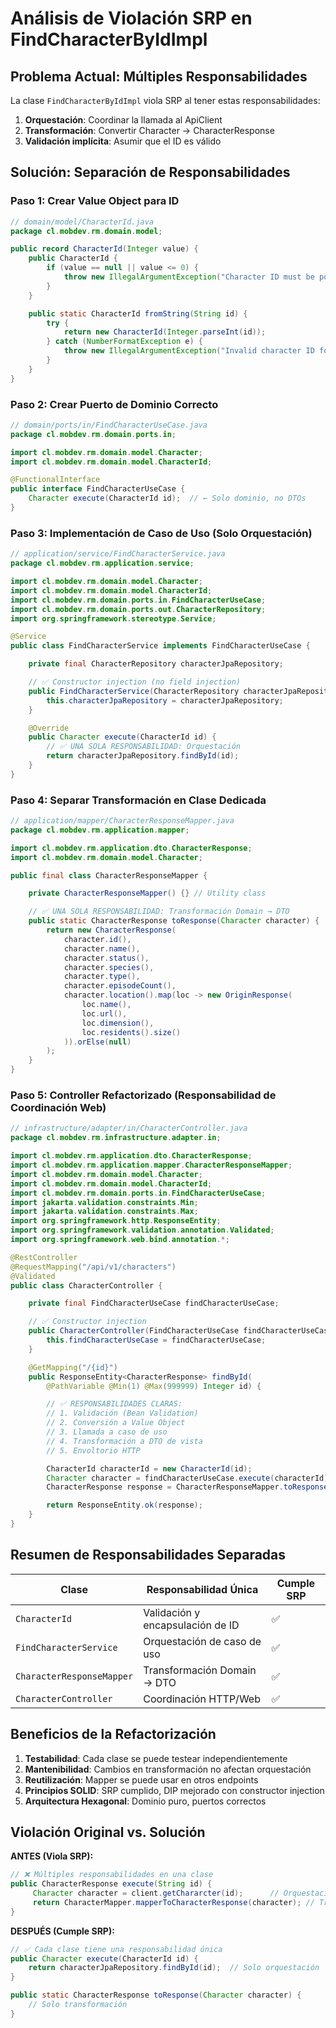 # Análisis de Violación SRP en FindCharacterByIdImpl

## Problema Actual: Múltiples Responsabilidades

La clase `FindCharacterByIdImpl` viola SRP al tener estas responsabilidades:

1. **Orquestación**: Coordinar la llamada al ApiClient
2. **Transformación**: Convertir Character → CharacterResponse
3. **Validación implícita**: Asumir que el ID es válido

## Solución: Separación de Responsabilidades

### Paso 1: Crear Value Object para ID
```java
// domain/model/CharacterId.java
package cl.mobdev.rm.domain.model;

public record CharacterId(Integer value) {
    public CharacterId {
        if (value == null || value <= 0) {
            throw new IllegalArgumentException("Character ID must be positive");
        }
    }

    public static CharacterId fromString(String id) {
        try {
            return new CharacterId(Integer.parseInt(id));
        } catch (NumberFormatException e) {
            throw new IllegalArgumentException("Invalid character ID format: " + id);
        }
    }
}
```

### Paso 2: Crear Puerto de Dominio Correcto
```java
// domain/ports/in/FindCharacterUseCase.java
package cl.mobdev.rm.domain.ports.in;

import cl.mobdev.rm.domain.model.Character;
import cl.mobdev.rm.domain.model.CharacterId;

@FunctionalInterface
public interface FindCharacterUseCase {
    Character execute(CharacterId id);  // ← Solo dominio, no DTOs
}
```

### Paso 3: Implementación de Caso de Uso (Solo Orquestación)
```java
// application/service/FindCharacterService.java
package cl.mobdev.rm.application.service;

import cl.mobdev.rm.domain.model.Character;
import cl.mobdev.rm.domain.model.CharacterId;
import cl.mobdev.rm.domain.ports.in.FindCharacterUseCase;
import cl.mobdev.rm.domain.ports.out.CharacterRepository;
import org.springframework.stereotype.Service;

@Service
public class FindCharacterService implements FindCharacterUseCase {

    private final CharacterRepository characterJpaRepository;

    // ✅ Constructor injection (no field injection)
    public FindCharacterService(CharacterRepository characterJpaRepository) {
        this.characterJpaRepository = characterJpaRepository;
    }

    @Override
    public Character execute(CharacterId id) {
        // ✅ UNA SOLA RESPONSABILIDAD: Orquestación
        return characterJpaRepository.findById(id);
    }
}
```

### Paso 4: Separar Transformación en Clase Dedicada
```java
// application/mapper/CharacterResponseMapper.java
package cl.mobdev.rm.application.mapper;

import cl.mobdev.rm.application.dto.CharacterResponse;
import cl.mobdev.rm.domain.model.Character;

public final class CharacterResponseMapper {

    private CharacterResponseMapper() {} // Utility class

    // ✅ UNA SOLA RESPONSABILIDAD: Transformación Domain → DTO
    public static CharacterResponse toResponse(Character character) {
        return new CharacterResponse(
            character.id(),
            character.name(),
            character.status(),
            character.species(),
            character.type(),
            character.episodeCount(),
            character.location().map(loc -> new OriginResponse(
                loc.name(),
                loc.url(),
                loc.dimension(),
                loc.residents().size()
            )).orElse(null)
        );
    }
}
```

### Paso 5: Controller Refactorizado (Responsabilidad de Coordinación Web)
```java
// infrastructure/adapter/in/CharacterController.java
package cl.mobdev.rm.infrastructure.adapter.in;

import cl.mobdev.rm.application.dto.CharacterResponse;
import cl.mobdev.rm.application.mapper.CharacterResponseMapper;
import cl.mobdev.rm.domain.model.Character;
import cl.mobdev.rm.domain.model.CharacterId;
import cl.mobdev.rm.domain.ports.in.FindCharacterUseCase;
import jakarta.validation.constraints.Min;
import jakarta.validation.constraints.Max;
import org.springframework.http.ResponseEntity;
import org.springframework.validation.annotation.Validated;
import org.springframework.web.bind.annotation.*;

@RestController
@RequestMapping("/api/v1/characters")
@Validated
public class CharacterController {

    private final FindCharacterUseCase findCharacterUseCase;

    // ✅ Constructor injection
    public CharacterController(FindCharacterUseCase findCharacterUseCase) {
        this.findCharacterUseCase = findCharacterUseCase;
    }

    @GetMapping("/{id}")
    public ResponseEntity<CharacterResponse> findById(
        @PathVariable @Min(1) @Max(999999) Integer id) {

        // ✅ RESPONSABILIDADES CLARAS:
        // 1. Validación (Bean Validation)
        // 2. Conversión a Value Object
        // 3. Llamada a caso de uso
        // 4. Transformación a DTO de vista
        // 5. Envoltorio HTTP

        CharacterId characterId = new CharacterId(id);
        Character character = findCharacterUseCase.execute(characterId);
        CharacterResponse response = CharacterResponseMapper.toResponse(character);

        return ResponseEntity.ok(response);
    }
}
```

## Resumen de Responsabilidades Separadas

| **Clase** | **Responsabilidad Única** | **Cumple SRP** |
|-----------|---------------------------|----------------|
| `CharacterId` | Validación y encapsulación de ID | ✅ |
| `FindCharacterService` | Orquestación de caso de uso | ✅ |
| `CharacterResponseMapper` | Transformación Domain → DTO | ✅ |
| `CharacterController` | Coordinación HTTP/Web | ✅ |

## Beneficios de la Refactorización

1. **Testabilidad**: Cada clase se puede testear independientemente
2. **Mantenibilidad**: Cambios en transformación no afectan orquestación
3. **Reutilización**: Mapper se puede usar en otros endpoints
4. **Principios SOLID**: SRP cumplido, DIP mejorado con constructor injection
5. **Arquitectura Hexagonal**: Dominio puro, puertos correctos

## Violación Original vs. Solución

**ANTES (Viola SRP):**
```java
// ❌ Múltiples responsabilidades en una clase
public CharacterResponse execute(String id) {
     Character character = client.getChararcter(id);      // Orquestación
     return CharacterMapper.mapperToCharacterResponse(character); // Transformación
}
```

**DESPUÉS (Cumple SRP):**
```java
// ✅ Cada clase tiene una responsabilidad única
public Character execute(CharacterId id) {
    return characterJpaRepository.findById(id);  // Solo orquestación
}

public static CharacterResponse toResponse(Character character) {
    // Solo transformación
}
```
